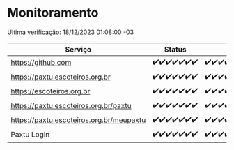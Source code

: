 # Monitoramento

Última verificação: 18/12/2023 01:08:00 -03

|Serviço|Status|Últimas 24h|
|---|---|---|
|https://github.com|<span title="2023-12-11: OK=24">✔️</span><span title="2023-12-12: OK=24">✔️</span><span title="2023-12-13: OK=24">✔️</span><span title="2023-12-14: OK=24">✔️</span><span title="2023-12-15: OK=24">✔️</span><span title="2023-12-16: OK=24">✔️</span><span title="2023-12-17: OK=5">✔️</span>|<span title="17/12/2023 02:05:00 -03 : 200">✔️</span><span title="17/12/2023 03:07:00 -03 : 200">✔️</span><span title="17/12/2023 04:04:00 -03 : 200">✔️</span><span title="17/12/2023 05:07:00 -03 : 200">✔️</span><span title="17/12/2023 06:04:00 -03 : 200">✔️</span><span title="17/12/2023 07:05:00 -03 : 200">✔️</span><span title="17/12/2023 08:03:00 -03 : 200">✔️</span><span title="17/12/2023 09:10:00 -03 : 200">✔️</span><span title="17/12/2023 10:06:00 -03 : 200">✔️</span><span title="17/12/2023 11:03:00 -03 : 200">✔️</span><span title="17/12/2023 12:04:00 -03 : 200">✔️</span><span title="17/12/2023 13:06:00 -03 : 200">✔️</span><span title="17/12/2023 14:03:00 -03 : 200">✔️</span><span title="17/12/2023 15:07:00 -03 : 200">✔️</span><span title="17/12/2023 16:03:00 -03 : 200">✔️</span><span title="17/12/2023 17:06:00 -03 : 200">✔️</span><span title="17/12/2023 18:03:00 -03 : 200">✔️</span><span title="17/12/2023 19:04:00 -03 : 200">✔️</span><span title="17/12/2023 20:05:00 -03 : 200">✔️</span><span title="17/12/2023 21:32:00 -03 : 200">✔️</span><span title="17/12/2023 22:48:00 -03 : 200">✔️</span><span title="17/12/2023 23:21:00 -03 : 200">✔️</span><span title="18/12/2023 00:07:00 -03 : 200">✔️</span><span title="18/12/2023 01:08:00 -03 : 200">✔️</span>|
|https://paxtu.escoteiros.org.br|<span title="2023-12-11: OK=24">✔️</span><span title="2023-12-12: OK=24">✔️</span><span title="2023-12-13: OK=24">✔️</span><span title="2023-12-14: OK=24">✔️</span><span title="2023-12-15: OK=24">✔️</span><span title="2023-12-16: OK=24">✔️</span><span title="2023-12-17: OK=5">✔️</span>|<span title="17/12/2023 02:05:00 -03 : 200">✔️</span><span title="17/12/2023 03:07:00 -03 : 200">✔️</span><span title="17/12/2023 04:04:00 -03 : 200">✔️</span><span title="17/12/2023 05:07:00 -03 : 200">✔️</span><span title="17/12/2023 06:04:00 -03 : 200">✔️</span><span title="17/12/2023 07:05:00 -03 : 200">✔️</span><span title="17/12/2023 08:03:00 -03 : 200">✔️</span><span title="17/12/2023 09:10:00 -03 : 200">✔️</span><span title="17/12/2023 10:06:00 -03 : 200">✔️</span><span title="17/12/2023 11:03:00 -03 : 200">✔️</span><span title="17/12/2023 12:04:00 -03 : 200">✔️</span><span title="17/12/2023 13:06:00 -03 : 200">✔️</span><span title="17/12/2023 14:03:00 -03 : 200">✔️</span><span title="17/12/2023 15:07:00 -03 : 200">✔️</span><span title="17/12/2023 16:03:00 -03 : 200">✔️</span><span title="17/12/2023 17:06:00 -03 : 200">✔️</span><span title="17/12/2023 18:03:00 -03 : 200">✔️</span><span title="17/12/2023 19:04:00 -03 : 200">✔️</span><span title="17/12/2023 20:05:00 -03 : 200">✔️</span><span title="17/12/2023 21:32:00 -03 : 200">✔️</span><span title="17/12/2023 22:48:00 -03 : 200">✔️</span><span title="17/12/2023 23:21:00 -03 : 200">✔️</span><span title="18/12/2023 00:07:00 -03 : 200">✔️</span><span title="18/12/2023 01:08:00 -03 : 200">✔️</span>|
|https://escoteiros.org.br|<span title="2023-12-11: OK=24">✔️</span><span title="2023-12-12: OK=24">✔️</span><span title="2023-12-13: OK=24">✔️</span><span title="2023-12-14: OK=24">✔️</span><span title="2023-12-15: OK=24">✔️</span><span title="2023-12-16: OK=24">✔️</span><span title="2023-12-17: OK=5">✔️</span>|<span title="17/12/2023 02:05:00 -03 : 200">✔️</span><span title="17/12/2023 03:07:00 -03 : 200">✔️</span><span title="17/12/2023 04:04:00 -03 : 200">✔️</span><span title="17/12/2023 05:07:00 -03 : 200">✔️</span><span title="17/12/2023 06:04:00 -03 : 200">✔️</span><span title="17/12/2023 07:05:00 -03 : 200">✔️</span><span title="17/12/2023 08:03:00 -03 : 200">✔️</span><span title="17/12/2023 09:10:00 -03 : 200">✔️</span><span title="17/12/2023 10:06:00 -03 : 200">✔️</span><span title="17/12/2023 11:03:00 -03 : 200">✔️</span><span title="17/12/2023 12:04:00 -03 : 200">✔️</span><span title="17/12/2023 13:06:00 -03 : 200">✔️</span><span title="17/12/2023 14:03:00 -03 : 200">✔️</span><span title="17/12/2023 15:07:00 -03 : 200">✔️</span><span title="17/12/2023 16:03:00 -03 : 200">✔️</span><span title="17/12/2023 17:06:00 -03 : 200">✔️</span><span title="17/12/2023 18:03:00 -03 : 200">✔️</span><span title="17/12/2023 19:04:00 -03 : 200">✔️</span><span title="17/12/2023 20:05:00 -03 : 200">✔️</span><span title="17/12/2023 21:32:00 -03 : 200">✔️</span><span title="17/12/2023 22:48:00 -03 : 200">✔️</span><span title="17/12/2023 23:21:00 -03 : 200">✔️</span><span title="18/12/2023 00:07:00 -03 : 200">✔️</span><span title="18/12/2023 01:08:00 -03 : 200">✔️</span>|
|https://paxtu.escoteiros.org.br/paxtu|<span title="2023-12-11: OK=24">✔️</span><span title="2023-12-12: OK=24">✔️</span><span title="2023-12-13: OK=24">✔️</span><span title="2023-12-14: OK=24">✔️</span><span title="2023-12-15: OK=24">✔️</span><span title="2023-12-16: OK=24">✔️</span><span title="2023-12-17: OK=5">✔️</span>|<span title="17/12/2023 02:05:00 -03 : 200">✔️</span><span title="17/12/2023 03:07:00 -03 : 200">✔️</span><span title="17/12/2023 04:04:00 -03 : 200">✔️</span><span title="17/12/2023 05:07:00 -03 : 200">✔️</span><span title="17/12/2023 06:04:00 -03 : 200">✔️</span><span title="17/12/2023 07:05:00 -03 : 200">✔️</span><span title="17/12/2023 08:03:00 -03 : 200">✔️</span><span title="17/12/2023 09:10:00 -03 : 200">✔️</span><span title="17/12/2023 10:06:00 -03 : 200">✔️</span><span title="17/12/2023 11:03:00 -03 : 200">✔️</span><span title="17/12/2023 12:04:00 -03 : 200">✔️</span><span title="17/12/2023 13:06:00 -03 : 200">✔️</span><span title="17/12/2023 14:03:00 -03 : 200">✔️</span><span title="17/12/2023 15:07:00 -03 : 200">✔️</span><span title="17/12/2023 16:03:00 -03 : 200">✔️</span><span title="17/12/2023 17:06:00 -03 : 200">✔️</span><span title="17/12/2023 18:03:00 -03 : 200">✔️</span><span title="17/12/2023 19:04:00 -03 : 200">✔️</span><span title="17/12/2023 20:05:00 -03 : 200">✔️</span><span title="17/12/2023 21:32:00 -03 : 200">✔️</span><span title="17/12/2023 22:48:00 -03 : 200">✔️</span><span title="17/12/2023 23:21:00 -03 : 200">✔️</span><span title="18/12/2023 00:07:00 -03 : 200">✔️</span><span title="18/12/2023 01:08:00 -03 : 200">✔️</span>|
|https://paxtu.escoteiros.org.br/meupaxtu|<span title="2023-12-11: OK=24">✔️</span><span title="2023-12-12: OK=24">✔️</span><span title="2023-12-13: OK=24">✔️</span><span title="2023-12-14: OK=24">✔️</span><span title="2023-12-15: OK=24">✔️</span><span title="2023-12-16: OK=24">✔️</span><span title="2023-12-17: OK=5">✔️</span>|<span title="17/12/2023 02:05:00 -03 : 200">✔️</span><span title="17/12/2023 03:07:00 -03 : 200">✔️</span><span title="17/12/2023 04:04:00 -03 : 200">✔️</span><span title="17/12/2023 05:07:00 -03 : 200">✔️</span><span title="17/12/2023 06:04:00 -03 : 200">✔️</span><span title="17/12/2023 07:05:00 -03 : 200">✔️</span><span title="17/12/2023 08:03:00 -03 : 200">✔️</span><span title="17/12/2023 09:10:00 -03 : 200">✔️</span><span title="17/12/2023 10:06:00 -03 : 200">✔️</span><span title="17/12/2023 11:03:00 -03 : 200">✔️</span><span title="17/12/2023 12:04:00 -03 : 200">✔️</span><span title="17/12/2023 13:06:00 -03 : 200">✔️</span><span title="17/12/2023 14:04:00 -03 : 200">✔️</span><span title="17/12/2023 15:07:00 -03 : 200">✔️</span><span title="17/12/2023 16:03:00 -03 : 200">✔️</span><span title="17/12/2023 17:06:00 -03 : 200">✔️</span><span title="17/12/2023 18:03:00 -03 : 200">✔️</span><span title="17/12/2023 19:04:00 -03 : 200">✔️</span><span title="17/12/2023 20:05:00 -03 : 200">✔️</span><span title="17/12/2023 21:32:00 -03 : 200">✔️</span><span title="17/12/2023 22:48:00 -03 : 200">✔️</span><span title="17/12/2023 23:21:00 -03 : 200">✔️</span><span title="18/12/2023 00:07:00 -03 : 200">✔️</span><span title="18/12/2023 01:08:00 -03 : 200">✔️</span>|
|Paxtu Login|<span title="2023-12-11: OK=24">✔️</span><span title="2023-12-12: OK=24">✔️</span><span title="2023-12-13: OK=24">✔️</span><span title="2023-12-14: OK=24">✔️</span><span title="2023-12-15: OK=24">✔️</span><span title="2023-12-16: OK=24">✔️</span><span title="2023-12-17: OK=5">✔️</span>|<span title="17/12/2023 02:05:00 -03 : 200">✔️</span><span title="17/12/2023 03:07:00 -03 : 200">✔️</span><span title="17/12/2023 04:04:00 -03 : 200">✔️</span><span title="17/12/2023 05:07:00 -03 : 200">✔️</span><span title="17/12/2023 06:04:00 -03 : 200">✔️</span><span title="17/12/2023 07:05:00 -03 : 200">✔️</span><span title="17/12/2023 08:03:00 -03 : 200">✔️</span><span title="17/12/2023 09:10:00 -03 : 200">✔️</span><span title="17/12/2023 10:06:00 -03 : 200">✔️</span><span title="17/12/2023 11:03:00 -03 : 200">✔️</span><span title="17/12/2023 12:04:00 -03 : 200">✔️</span><span title="17/12/2023 13:07:00 -03 : 200">✔️</span><span title="17/12/2023 14:04:00 -03 : 200">✔️</span><span title="17/12/2023 15:07:00 -03 : 200">✔️</span><span title="17/12/2023 16:03:00 -03 : 200">✔️</span><span title="17/12/2023 17:06:00 -03 : 200">✔️</span><span title="17/12/2023 18:03:00 -03 : 200">✔️</span><span title="17/12/2023 19:04:00 -03 : 200">✔️</span><span title="17/12/2023 20:05:00 -03 : 200">✔️</span><span title="17/12/2023 21:32:00 -03 : 200">✔️</span><span title="17/12/2023 22:48:00 -03 : 200">✔️</span><span title="17/12/2023 23:21:00 -03 : 200">✔️</span><span title="18/12/2023 00:07:00 -03 : 200">✔️</span><span title="18/12/2023 01:08:00 -03 : 200">✔️</span>|
